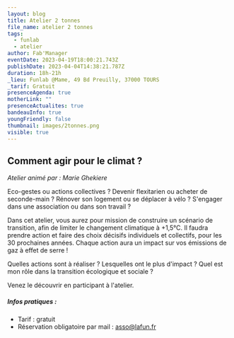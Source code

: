 ```yaml
---
layout: blog
title: Atelier 2 tonnes
file_name: atelier 2 tonnes
tags:
  - funlab
  - atelier
author: Fab'Manager
eventDate: 2023-04-19T18:00:21.743Z
publishDate: 2023-04-04T14:38:21.787Z
duration: 18h-21h
_lieu: Funlab @Mame, 49 Bd Preuilly, 37000 TOURS
_tarif: Gratuit
presenceAgenda: true
motherLink: ""
presenceActualites: true
bandeauInfo: true
youngFriendly: false
thumbnail: images/2tonnes.png
visible: true
---
```

## Comment agir pour le climat ?

*Atelier animé par : Marie Ghekiere*

Eco-gestes ou actions collectives ? Devenir flexitarien ou acheter de seconde-main ? Rénover son logement ou se déplacer à vélo ? S'engager dans une association ou dans son travail ?

Dans cet atelier, vous aurez pour mission de construire un scénario de transition, afin de limiter le changement climatique à +1,5°C. Il faudra prendre action et faire des choix décisifs individuels et collectifs, pour les 30 prochaines années. Chaque action aura un impact sur vos émissions de gaz à effet de serre !

Quelles actions sont à réaliser ? Lesquelles ont le plus d'impact ? Quel est mon rôle dans la transition écologique et sociale ?

Venez le découvrir en participant à l'atelier.

##### Infos pratiques : 
* Tarif : gratuit
* Réservation obligatoire par mail : asso@lafun.fr
